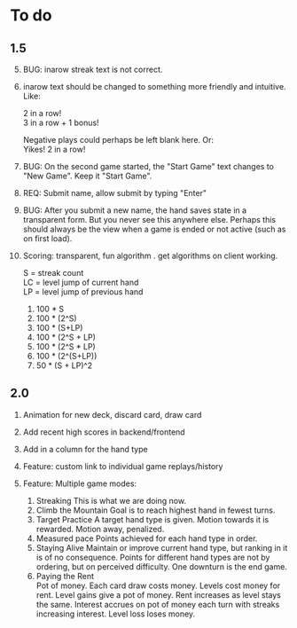 # To do

## 1.5

5. BUG: inarow streak text is not correct.
5. inarow text should be changed to something more friendly and intuitive. Like:

    2 in a row!  
    3 in a row + 1 bonus!

    Negative plays could perhaps be left blank here. Or:  
    Yikes! 2 in a row!

6. BUG: On the second game started, the "Start Game" text changes to "New Game". Keep it "Start Game".
7. REQ: Submit name, allow submit by typing "Enter"
8. BUG: After you submit a new name, the hand saves state in a transparent form. But you never see this anywhere else. Perhaps this should always be the view when a game is ended or not active (such as on first load).
8. Scoring: transparent, fun algorithm . get algorithms on client working.

    S = streak count  
    LC = level jump of current hand  
    LP = level jump of previous hand

    1. 100 * S
    2. 100 * (2^S)
    3. 100 * (S+LP)
    4. 100 * (2^S + LP)
    5. 100 * (2^S * LP)
    6. 100 * (2^(S+LP))
    7. 50 * (S + LP)^2

## 2.0

1. Animation for new deck, discard card, draw card
9. Add recent high scores in backend/frontend
10. Add in a column for the hand type
13. Feature: custom link to individual game replays/history
14. Feature: Multiple game modes:

	1. Streaking
		This is what we are doing now.
	2. Climb the Mountain
		Goal is to reach highest hand in fewest turns.
	3. Target Practice
		A target hand type is given. Motion towards it is rewarded. Motion away, penalized.
	4. Measured pace
		Points achieved for each hand type in order. 
	5. Staying Alive
		Maintain or improve current hand type, but ranking in it is of no consequence. Points for different hand types are not by ordering, but on perceived difficulty. One downturn is the end game.
	6. Paying the Rent	
		Pot of money. Each card draw costs money. Levels cost money for rent. Level gains give a pot of money. Rent increases as level stays the same. Interest accrues on pot of money each turn with streaks increasing interest. Level loss loses money.